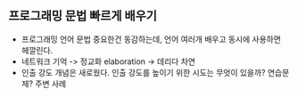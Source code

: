 ## 프로그래밍 문법 빠르게 배우기

* 프로그래밍 언어 문법 중요한건 동감하는데, 언어 여러개 배우고 동시에 사용하면 헤깔린다.
* 네트워크 기억 -> 정교화 elaboration -> 데리다 차연
* 인출 강도 개념은 새로웠다. 인출 강도를 높이기 위한 시도는 무엇이 있을까? 연습문제? 주변 사례
